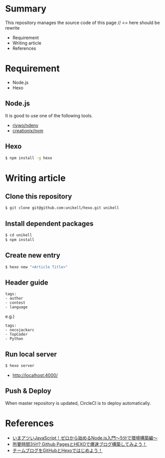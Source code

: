 # Summary
This repository manages the source code of this page // <= here should be rewrite

- Requirement
- Writing article
- References

# Requirement
- Node.js
- Hexo

## Node.js
It is good to use one of the following tools.

- [riywo/ndenv](https://github.com/riywo/ndenv)
- [creationix/nvm](https://github.com/creationix/nvm)

## Hexo
```bash
$ npm install -g hexo
```

# Writing article
## Clone this repository
```bash
$ git clone git@github.com:unikell/hexo.git unikell
```

## Install dependent packages
```bash
$ cd unikell
$ npm install
```

## Create new entry
```bash
$ hexo new "<Article Title>"
```

## Header guide
```
tags:
- author
- contest
- language
```

e.g.)

```
tags:
- necojackarc
- TopCoder
- Python

```

## Run local server
```bash
$ hexo server
```

- [http://localhost:4000/](http://localhost:4000/)

## Push & Deploy
When master repository is updated, CircleCI is to deploy automatically.

# References
- [いまアツいJavaScript！ゼロから始めるNode.js入門〜5分で環境構築編〜](http://liginc.co.jp/web/programming/node-js/85318)
- [所要時間3分!? Github PagesとHEXOで爆速ブログ構築してみよう！](http://liginc.co.jp/web/programming/server/104594)
- [チームブログをGitHubとHexoではじめよう！](http://blog.otakumode.com/2014/08/08/Blogging-with-hexoio/)
